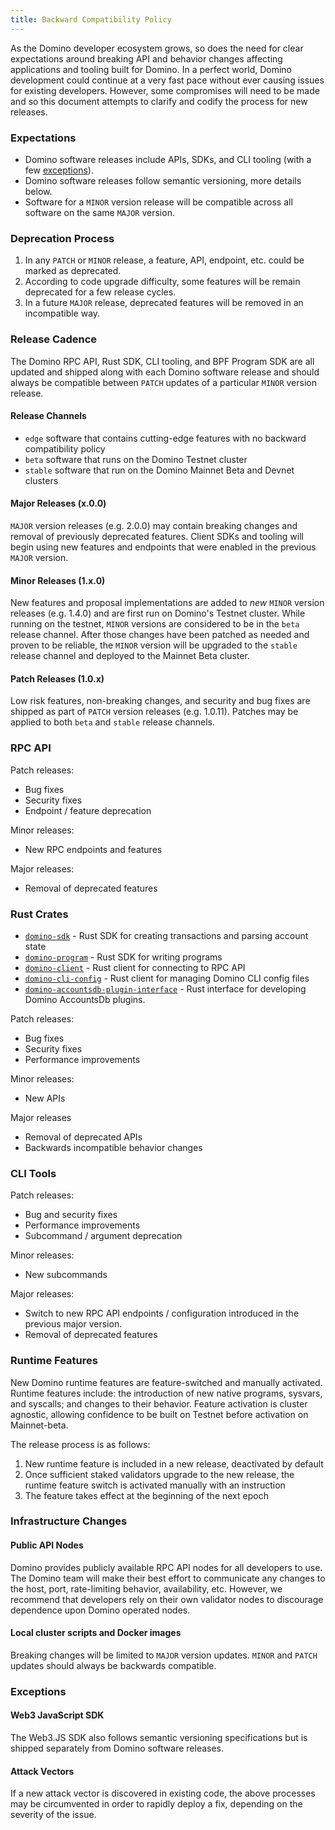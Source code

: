 ```yaml
---
title: Backward Compatibility Policy
---
```


As the Domino developer ecosystem grows, so does the need for clear expectations around
breaking API and behavior changes affecting applications and tooling built for Domino.
In a perfect world, Domino development could continue at a very fast pace without ever
causing issues for existing developers. However, some compromises will need to be made
and so this document attempts to clarify and codify the process for new releases.

### Expectations

- Domino software releases include APIs, SDKs, and CLI tooling (with a few [exceptions](#exceptions)).
- Domino software releases follow semantic versioning, more details below.
- Software for a `MINOR` version release will be compatible across all software on the
  same `MAJOR` version.

### Deprecation Process

1. In any `PATCH` or `MINOR` release, a feature, API, endpoint, etc. could be marked as deprecated.
2. According to code upgrade difficulty, some features will be remain deprecated for a few release
   cycles.
3. In a future `MAJOR` release, deprecated features will be removed in an incompatible way.

### Release Cadence

The Domino RPC API, Rust SDK, CLI tooling, and BPF Program SDK are all updated and shipped
along with each Domino software release and should always be compatible between `PATCH`
updates of a particular `MINOR` version release.

#### Release Channels

- `edge` software that contains cutting-edge features with no backward compatibility policy
- `beta` software that runs on the Domino Testnet cluster
- `stable` software that run on the Domino Mainnet Beta and Devnet clusters

#### Major Releases (x.0.0)

`MAJOR` version releases (e.g. 2.0.0) may contain breaking changes and removal of previously
deprecated features. Client SDKs and tooling will begin using new features and endpoints
that were enabled in the previous `MAJOR` version.

#### Minor Releases (1.x.0)

New features and proposal implementations are added to _new_ `MINOR` version
releases (e.g. 1.4.0) and are first run on Domino's Testnet cluster. While running
on the testnet, `MINOR` versions are considered to be in the `beta` release channel. After
those changes have been patched as needed and proven to be reliable, the `MINOR` version will
be upgraded to the `stable` release channel and deployed to the Mainnet Beta cluster.

#### Patch Releases (1.0.x)

Low risk features, non-breaking changes, and security and bug fixes are shipped as part
of `PATCH` version releases (e.g. 1.0.11). Patches may be applied to both `beta` and `stable`
release channels.

### RPC API

Patch releases:

- Bug fixes
- Security fixes
- Endpoint / feature deprecation

Minor releases:

- New RPC endpoints and features

Major releases:

- Removal of deprecated features

### Rust Crates

- [`domino-sdk`](https://docs.rs/domino-sdk/) - Rust SDK for creating transactions and parsing account state
- [`domino-program`](https://docs.rs/domino-program/) - Rust SDK for writing programs
- [`domino-client`](https://docs.rs/domino-client/) - Rust client for connecting to RPC API
- [`domino-cli-config`](https://docs.rs/domino-cli-config/) - Rust client for managing Domino CLI config files
- [`domino-accountsdb-plugin-interface`](https://docs.rs/domino-accountsdb-plugin-interface/) - Rust interface for developing Domino AccountsDb plugins.

Patch releases:

- Bug fixes
- Security fixes
- Performance improvements

Minor releases:

- New APIs

Major releases

- Removal of deprecated APIs
- Backwards incompatible behavior changes

### CLI Tools

Patch releases:

- Bug and security fixes
- Performance improvements
- Subcommand / argument deprecation

Minor releases:

- New subcommands

Major releases:

- Switch to new RPC API endpoints / configuration introduced in the previous major version.
- Removal of deprecated features

### Runtime Features

New Domino runtime features are feature-switched and manually activated. Runtime features
include: the introduction of new native programs, sysvars, and syscalls; and changes to
their behavior. Feature activation is cluster agnostic, allowing confidence to be built on
Testnet before activation on Mainnet-beta.

The release process is as follows:

1. New runtime feature is included in a new release, deactivated by default
2. Once sufficient staked validators upgrade to the new release, the runtime feature switch
   is activated manually with an instruction
3. The feature takes effect at the beginning of the next epoch

### Infrastructure Changes

#### Public API Nodes

Domino provides publicly available RPC API nodes for all developers to use. The Domino team
will make their best effort to communicate any changes to the host, port, rate-limiting behavior,
availability, etc. However, we recommend that developers rely on their own validator nodes to
discourage dependence upon Domino operated nodes.

#### Local cluster scripts and Docker images

Breaking changes will be limited to `MAJOR` version updates. `MINOR` and `PATCH` updates should always
be backwards compatible.

### Exceptions

#### Web3 JavaScript SDK

The Web3.JS SDK also follows semantic versioning specifications but is shipped separately from Domino
software releases.

#### Attack Vectors

If a new attack vector is discovered in existing code, the above processes may be
circumvented in order to rapidly deploy a fix, depending on the severity of the issue.
